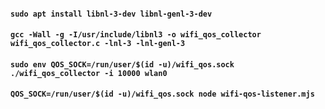 #### `sudo apt install libnl-3-dev libnl-genl-3-dev`
#### `gcc -Wall -g -I/usr/include/libnl3 -o wifi_qos_collector wifi_qos_collector.c -lnl-3 -lnl-genl-3`
#### `sudo env QOS_SOCK=/run/user/$(id -u)/wifi_qos.sock ./wifi_qos_collector -i 10000 wlan0`
#### `QOS_SOCK=/run/user/$(id -u)/wifi_qos.sock node wifi-qos-listener.mjs`
